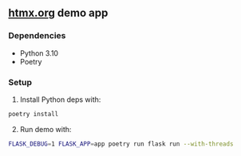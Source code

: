 ## [htmx.org](https://htmx.org/docs/) demo app

### Dependencies

* Python 3.10
* Poetry

### Setup

1. Install Python deps with:

```bash
poetry install
```

2. Run demo with:

```bash
FLASK_DEBUG=1 FLASK_APP=app poetry run flask run --with-threads
```
